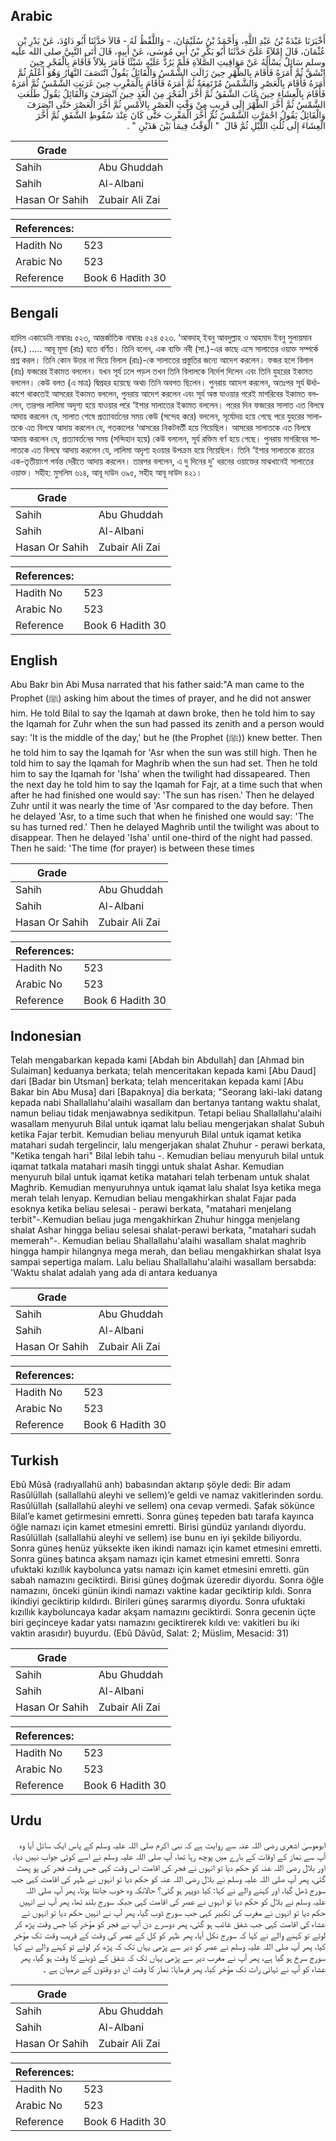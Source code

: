 ## Arabic


<div dir="rtl" lang="ar" style={{fontSize:'larger',backgroundColor:'#f8f9fa',padding:20}}>
أَخْبَرَنَا عَبْدَةُ بْنُ عَبْدِ اللَّهِ، وَأَحْمَدُ بْنُ سُلَيْمَانَ، - وَاللَّفْظُ لَهُ - قَالاَ حَدَّثَنَا أَبُو دَاوُدَ، عَنْ بَدْرِ بْنِ عُثْمَانَ، قَالَ إِمْلاَءً عَلَىَّ حَدَّثَنَا أَبُو بَكْرِ بْنُ أَبِي مُوسَى، عَنْ أَبِيهِ، قَالَ أَتَى النَّبِيَّ صلى الله عليه وسلم سَائِلٌ يَسْأَلُهُ عَنْ مَوَاقِيتِ الصَّلاَةِ فَلَمْ يَرُدَّ عَلَيْهِ شَيْئًا فَأَمَرَ بِلاَلاً فَأَقَامَ بِالْفَجْرِ حِينَ انْشَقَّ ثُمَّ أَمَرَهُ فَأَقَامَ بِالظُّهْرِ حِينَ زَالَتِ الشَّمْسُ وَالْقَائِلُ يَقُولُ انْتَصَفَ النَّهَارُ وَهُوَ أَعْلَمُ ثُمَّ أَمَرَهُ فَأَقَامَ بِالْعَصْرِ وَالشَّمْسُ مُرْتَفِعَةٌ ثُمَّ أَمَرَهُ فَأَقَامَ بِالْمَغْرِبِ حِينَ غَرَبَتِ الشَّمْسُ ثُمَّ أَمَرَهُ فَأَقَامَ بِالْعِشَاءِ حِينَ غَابَ الشَّفَقُ ثُمَّ أَخَّرَ الْفَجْرَ مِنَ الْغَدِ حِينَ انْصَرَفَ وَالْقَائِلُ يَقُولُ طَلَعَتِ الشَّمْسُ ثُمَّ أَخَّرَ الظُّهْرَ إِلَى قَرِيبٍ مِنْ وَقْتِ الْعَصْرِ بِالأَمْسِ ثُمَّ أَخَّرَ الْعَصْرَ حَتَّى انْصَرَفَ وَالْقَائِلُ يَقُولُ احْمَرَّتِ الشَّمْسُ ثُمَّ أَخَّرَ الْمَغْرِبَ حَتَّى كَانَ عِنْدَ سُقُوطِ الشَّفَقِ ثُمَّ أَخَّرَ الْعِشَاءَ إِلَى ثُلُثِ اللَّيْلِ ثُمَّ قَالَ ‏ "‏ الْوَقْتُ فِيمَا بَيْنَ هَذَيْنِ ‏"‏ ‏.‏
</div>
<div style={{backgroundColor:'#f8f9fa',padding:20, marginBottom: 10}}><table> <thead> <tr> <th>Grade</th> <th></th> </tr> </thead> <tbody> <tr><td>Sahih</td><td>Abu Ghuddah</td></tr><tr><td>Sahih</td><td>Al-Albani</td></tr><tr><td>Hasan Or Sahih</td><td>Zubair Ali Zai</td></tr></tbody></table><table> <thead> <tr> <th>References:</th> <th></th> </tr> </thead> <tbody><tr><td>Hadith No</td><td>523</td></tr><tr><td>Arabic No</td><td>523</td></tr><tr><td>Reference</td><td>Book 6 Hadith 30</td></tr></tbody></table></div>

## Bengali


<div dir="ltr" lang="bn" style={{fontSize:'larger',backgroundColor:'#f8f9fa',padding:20}}>
হাদিস একাডেমি নাম্বারঃ ৫২৩, আন্তর্জাতিক নাম্বারঃ ৫২৪ ৫২৩. ‘আবদাহ্ ইবনু আবদুল্লাহ ও আহমাদ ইবনু সুলায়মান (রহ.) ..... আবূ মূসা (রাঃ) হতে বর্ণিত। তিনি বলেন, এক ব্যক্তি নবী (সা.)-এর কাছে এসে সালাতের ওয়াক্ত সম্পর্কে প্রশ্ন করল। তিনি কোন উত্তর না দিয়ে বিলাল (রাঃ)-কে সালাতের প্রস্তুতির জন্যে আদেশ করলেন। ফজর হলে বিলাল (রাঃ) ফজরের ইকামত বললেন। যখন সূর্য ঢলে পড়ল তখন তিনি বিলালকে নির্দেশ দিলেন এবং তিনি যুহরের ইকামত বললেন। কেউ বলত (এ মাত্র) দ্বিপ্রহর হয়েছে অথচ তিনি অবগত ছিলেন। পুনরায় আদেশ করলেন, অতঃপর সূর্য ঊর্ধাকাশে থাকতেই আসরের ইকামত বললেন, পুনরায় আদেশ করলেন এবং সূর্য অস্ত যাওয়ার পরেই মাগরিবের ইকামত বললেন, তারপর লালিমা অদৃশ্য হয়ে যাওয়ার পরে ‘ইশার সালাতের ইকামত বললেন। পরের দিন ফজরের সালাত এত বিলম্বে আদায় করলেন যে, সালাত শেষে প্রত্যাবর্তনের সময় কেউ (সন্দেহ করে) বললেন, সূর্যোদয় হয়ে গেছে পরে যুহরের সালাতকে এত বিলম্বে আদায় করলেন যে, গতকালের ‘আসরের নিকটবর্তী হয়ে গিয়েছিল। আসরের সালাতকে এত বিলম্বে আদায় করলেন যে, প্রত্যাবর্তনের সময় (সন্দিহান হয়ে) কেউ বললেন, সূর্য রক্তিম বর্ণ হয়ে গেছে। পুনরায় মাগরিবের সালাতকে এত বিলম্বে আদায় করলেন যে, লালিমা অদৃশ্য হওয়ার উপক্রম হয়ে গিয়েছিল। তিনি ‘ইশার সালাতকে রাতের এক-তৃতীয়াংশ পর্যন্ত দেরীতে আদায় করলেন। তারপর বললেন, এ দু দিনের দু' ধরনের ওয়াক্তের মাঝখানেই সালাতের ওয়াক্ত। সহীহ: মুসলিম ৬১৪, আবূ দাউদ ৩৯৫, সহীহ আবূ দাউদ ৪২১।
</div>
<div style={{backgroundColor:'#f8f9fa',padding:20, marginBottom: 10}}><table> <thead> <tr> <th>Grade</th> <th></th> </tr> </thead> <tbody> <tr><td>Sahih</td><td>Abu Ghuddah</td></tr><tr><td>Sahih</td><td>Al-Albani</td></tr><tr><td>Hasan Or Sahih</td><td>Zubair Ali Zai</td></tr></tbody></table><table> <thead> <tr> <th>References:</th> <th></th> </tr> </thead> <tbody><tr><td>Hadith No</td><td>523</td></tr><tr><td>Arabic No</td><td>523</td></tr><tr><td>Reference</td><td>Book 6 Hadith 30</td></tr></tbody></table></div>

## English


<div dir="ltr" lang="en" style={{fontSize:'larger',backgroundColor:'#f8f9fa',padding:20}}>
Abu Bakr bin Abi Musa narrated that his father said:"A man came to the Prophet (ﷺ) asking him about the times of prayer, and he did not answer him. He told Bilal to say the Iqamah at dawn broke, then he told him to say the Iqamah for Zuhr when the sun had passed its zenith and a person would say: 'It is the middle of the day,' but he (the Prophet (ﷺ)) knew better. Then he told him to say the Iqamah for 'Asr when the sun was still high. Then he told him to say the Iqamah for Maghrib when the sun had set. Then he told him to say the Iqamah for 'Isha' when the twilight had dissapeared. Then the next day he told him to say the Iqamah for Fajr, at a time such that when after he had finished one would say: 'The sun has risen.' Then he delayed Zuhr until it was nearly the time of 'Asr compared to the day before. Then he delayed 'Asr, to a time such that when he finished one would say: 'The su has turned red.' Then he delayed Maghrib until the twilight was about to disappear. Then he delayed 'Isha' until one-third of the night had passed. Then he said: 'The time (for prayer) is between these times
</div>
<div style={{backgroundColor:'#f8f9fa',padding:20, marginBottom: 10}}><table> <thead> <tr> <th>Grade</th> <th></th> </tr> </thead> <tbody> <tr><td>Sahih</td><td>Abu Ghuddah</td></tr><tr><td>Sahih</td><td>Al-Albani</td></tr><tr><td>Hasan Or Sahih</td><td>Zubair Ali Zai</td></tr></tbody></table><table> <thead> <tr> <th>References:</th> <th></th> </tr> </thead> <tbody><tr><td>Hadith No</td><td>523</td></tr><tr><td>Arabic No</td><td>523</td></tr><tr><td>Reference</td><td>Book 6 Hadith 30</td></tr></tbody></table></div>

## Indonesian


<div dir="ltr" lang="id" style={{fontSize:'larger',backgroundColor:'#f8f9fa',padding:20}}>
Telah mengabarkan kepada kami [Abdah bin Abdullah] dan [Ahmad bin Sulaiman] keduanya berkata; telah menceritakan kepada kami [Abu Daud] dari [Badar bin Utsman] berkata; telah menceritakan kepada kami [Abu Bakar bin Abu Musa] dari [Bapaknya] dia berkata; "Seorang laki-laki datang kepada nabi Shallallahu'alaihi wasallam dan bertanya tantang waktu shalat, namun beliau tidak menjawabnya sedikitpun. Tetapi beliau Shallallahu'alaihi wasallam menyuruh Bilal untuk iqamat lalu beliau mengerjakan shalat Subuh ketika Fajar terbit. Kemudian beliau menyuruh Bilal untuk iqamat ketika matahari sudah tergelincir, lalu mengerjakan shalat Zhuhur - perawi berkata, "Ketika tengah hari" Bilal lebih tahu -. Kemudian beliau menyuruh bilal untuk iqamat tatkala matahari masih tinggi untuk shalat Ashar. Kemudian menyuruh bilal untuk iqamat ketika matahari telah terbenam untuk shalat Maghrib. Kemudian menyuruhnya untuk iqamat lalu shalat Isya ketika mega merah telah lenyap. Kemudian beliau mengakhirkan shalat Fajar pada esoknya ketika beliau selesai - perawi berkata, "matahari menjelang terbit"-.Kemudian beliau juga mengakhirkan Zhuhur hingga menjelang shalat Ashar hingga beliau selesai shalat-perawi berkata, "matahari sudah memerah"-. Kemudian beliau Shallallahu'alaihi wasallam shalat maghrib hingga hampir hilangnya mega merah, dan beliau mengakhirkan shalat Isya sampai sepertiga malam. Lalu beliau Shallallahu'alaihi wasallam bersabda: 'Waktu shalat adalah yang ada di antara keduanya
</div>
<div style={{backgroundColor:'#f8f9fa',padding:20, marginBottom: 10}}><table> <thead> <tr> <th>Grade</th> <th></th> </tr> </thead> <tbody> <tr><td>Sahih</td><td>Abu Ghuddah</td></tr><tr><td>Sahih</td><td>Al-Albani</td></tr><tr><td>Hasan Or Sahih</td><td>Zubair Ali Zai</td></tr></tbody></table><table> <thead> <tr> <th>References:</th> <th></th> </tr> </thead> <tbody><tr><td>Hadith No</td><td>523</td></tr><tr><td>Arabic No</td><td>523</td></tr><tr><td>Reference</td><td>Book 6 Hadith 30</td></tr></tbody></table></div>

## Turkish


<div dir="ltr" lang="tr" style={{fontSize:'larger',backgroundColor:'#f8f9fa',padding:20}}>
Ebû Mûsâ (radıyallahü anh) babasından aktarıp şöyle dedi: Bir adam Rasûlüllah (sallallahü aleyhi ve sellem)’e geldi ve namaz vakitlerinden sordu. Rasûlüllah (sallallahü aleyhi ve sellem) ona cevap vermedi. Şafak sökünce Bilal’e kamet getirmesini emretti. Sonra güneş tepeden batı tarafa kayınca öğle namazı için kamet etmesini emretti. Birisi gündüz yarılandı diyordu. Rasûlüllah (sallallahü aleyhi ve sellem) ise bunu en iyi şekilde biliyordu. Sonra güneş henüz yüksekte iken ikindi namazı için kamet etmesini emretti. Sonra güneş batınca akşam namazı için kamet etmesini emretti. Sonra ufuktaki kızıllık kaybolunca yatsı namazı için kamet etmesini emretti. gün sabah namazını geciktirdi. Birisi güneş doğmak üzeredir diyordu. Sonra öğle namazını, önceki günün ikindi namazı vaktine kadar geciktirip kıldı. Sonra ikindiyi geciktirip kıldırdı. Birileri güneş sararmış diyordu. Sonra ufuktaki kızıllık kayboluncaya kadar akşam namazını geciktirdi. Sonra gecenin üçte biri geçinceye kadar yatsı namazını geciktirerek kıldı ve: vakitleri bu iki vaktin arasıdır) buyurdu. (Ebû Dâvûd, Salat: 2; Müslim, Mesacid: 31)
</div>
<div style={{backgroundColor:'#f8f9fa',padding:20, marginBottom: 10}}><table> <thead> <tr> <th>Grade</th> <th></th> </tr> </thead> <tbody> <tr><td>Sahih</td><td>Abu Ghuddah</td></tr><tr><td>Sahih</td><td>Al-Albani</td></tr><tr><td>Hasan Or Sahih</td><td>Zubair Ali Zai</td></tr></tbody></table><table> <thead> <tr> <th>References:</th> <th></th> </tr> </thead> <tbody><tr><td>Hadith No</td><td>523</td></tr><tr><td>Arabic No</td><td>523</td></tr><tr><td>Reference</td><td>Book 6 Hadith 30</td></tr></tbody></table></div>

## Urdu


<div dir="rtl" lang="ur" style={{fontSize:'larger',backgroundColor:'#f8f9fa',padding:20}}>
ابوموسیٰ اشعری رضی اللہ عنہ سے روایت ہے کہ نبی اکرم صلی اللہ علیہ وسلم کے پاس ایک سائل آیا وہ آپ سے نماز کے اوقات کے بارے میں پوچھ رہا تھا، آپ صلی اللہ علیہ وسلم نے اسے کوئی جواب نہیں دیا، اور بلال رضی اللہ عنہ کو حکم دیا تو انہوں نے فجر کی اقامت اس وقت کہی جس وقت فجر کی پو پھٹ گئی، پھر آپ صلی اللہ علیہ وسلم نے بلال رضی اللہ عنہ کو حکم دیا تو انہوں نے ظہر کی اقامت کہی جب سورج ڈھل گیا، اور کہنے والے نے کہا: کیا دوپہر ہو گئی؟ حالانکہ وہ خوب جانتا ہوتا، پھر آپ صلی اللہ علیہ وسلم نے بلال کو حکم دیا تو انہوں نے عصر کی اقامت کہی جبکہ سورج بلند تھا، پھر آپ نے انہیں حکم دیا تو انہوں نے مغرب کی تکبیر کہی جب سورج ڈوب گیا، پھر آپ نے انہیں حکم دیا تو انہوں نے عشاء کی اقامت کہی جب شفق غائب ہو گئی، پھر دوسرے دن آپ نے فجر کو مؤخر کیا جس وقت پڑھ کر لوٹے تو کہنے والے نے کہا کہ سورج نکل آیا، پھر ظہر کو کل کے عصر کی وقت کے قریب وقت تک مؤخر کیا، پھر آپ صلی اللہ علیہ وسلم نے عصر کو دیر سے پڑھی یہاں تک کہ پڑھ کر لوٹے تو کہنے والے نے کہا سورج سرخ ہو گیا ہے، پھر آپ نے مغرب دیر سے پڑھی یہاں تک کہ شفق کے ڈوبنے کا وقت ہو گیا، پھر عشاء کو آپ نے تہائی رات تک مؤخر کیا، پھر فرمایا: نماز کا وقت ان دو وقتوں کے درمیان ہے ۔
</div>
<div style={{backgroundColor:'#f8f9fa',padding:20, marginBottom: 10}}><table> <thead> <tr> <th>Grade</th> <th></th> </tr> </thead> <tbody> <tr><td>Sahih</td><td>Abu Ghuddah</td></tr><tr><td>Sahih</td><td>Al-Albani</td></tr><tr><td>Hasan Or Sahih</td><td>Zubair Ali Zai</td></tr></tbody></table><table> <thead> <tr> <th>References:</th> <th></th> </tr> </thead> <tbody><tr><td>Hadith No</td><td>523</td></tr><tr><td>Arabic No</td><td>523</td></tr><tr><td>Reference</td><td>Book 6 Hadith 30</td></tr></tbody></table></div>
